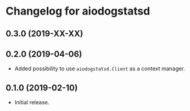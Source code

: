 # Changelog for aiodogstatsd

## 0.3.0 (2019-XX-XX)

## 0.2.0 (2019-04-06)

- Added possibility to use `aiodogstatsd.Client` as a context manager.

## 0.1.0 (2019-02-10)

- Initial release.

